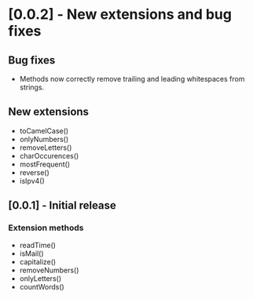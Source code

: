 # [0.0.2] - New extensions and bug fixes

## Bug fixes

* Methods now correctly remove trailing and leading whitespaces from strings.

## New extensions

* toCamelCase()
* onlyNumbers()
* removeLetters()
* charOccurences()
* mostFrequent()
* reverse()
* isIpv4()

## [0.0.1] - Initial release

### Extension methods

* readTime()
* isMail()
* capitalize()
* removeNumbers()
* onlyLetters()
* countWords()
